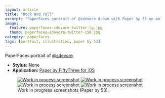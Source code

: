 ```yaml
---
layout: article
title: "Rock and roll"
excerpt: "PaperFaces portrait of @sdevore drawn with Paper by 53 on an iPad."
image: 
  feature: paperfaces-sdevore-twitter-lg.jpg
  thumb: paperfaces-sdevore-twitter-150.jpg
category: paperfaces
tags: [portrait, illustration, paper by 53]
---
```


PaperFaces portrait of <a href="http://twitter.com/sdevore">@sdevore</a>.

* **Stylus:** None
* **Application:** [Paper by FiftyThree for iOS](http://www.fiftythree.com/paper)

<figure class="half">
	<a href="{{ site.url }}/images/paperfaces-sdevore-process-1-lg.jpg"><img src="{{ site.url }}/images/paperfaces-sdevore-process-1-600.jpg" alt="Work in process screenshot"></a>
	<a href="{{ site.url }}/images/paperfaces-sdevore-process-2-lg.jpg"><img src="{{ site.url }}/images/paperfaces-sdevore-process-2-600.jpg" alt="Work in process screenshot"></a>
	<a href="{{ site.url }}/images/paperfaces-sdevore-process-3-lg.jpg"><img src="{{ site.url }}/images/paperfaces-sdevore-process-3-600.jpg" alt="Work in process screenshot"></a>
	<a href="{{ site.url }}/images/paperfaces-sdevore-process-4-lg.jpg"><img src="{{ site.url }}/images/paperfaces-sdevore-process-4-600.jpg" alt="Work in process screenshot"></a>
	<figcaption>Work in progress screenshots (Paper by 53).</figcaption>
</figure>